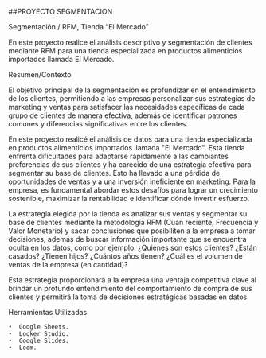 ##PROYECTO SEGMENTACION

Segmentación / RFM, Tienda “El Mercado”

En este proyecto realice el  análisis descriptivo y segmentación de clientes mediante RFM para una tienda especializada en productos alimenticios importados llamada El Mercado. 

Resumen/Contexto

El objetivo principal de la segmentación es profundizar en el entendimiento de los clientes, permitiendo a las empresas personalizar sus estrategias de marketing y ventas para satisfacer las necesidades específicas de cada grupo de clientes de manera efectiva, además de identificar patrones comunes y diferencias significativas entre los clientes. 

En este proyecto realicé el análisis de datos para una tienda especializada en productos alimenticios importados llamada "El Mercado". Esta tienda enfrenta dificultades para adaptarse rápidamente a las cambiantes preferencias de sus clientes y ha carecido de una estrategia efectiva para segmentar su base de clientes. Esto ha llevado a una pérdida de oportunidades de ventas y a una inversión ineficiente en marketing. Para la empresa, es fundamental abordar estos desafíos para lograr un crecimiento sostenible, maximizar la rentabilidad e identificar dónde invertir esfuerzo. 

La estrategia elegida por la tienda es analizar sus ventas y segmentar su base de clientes mediante la metodología RFM (Cuán reciente, Frecuencia y Valor Monetario) y sacar conclusiones que posibiliten a la empresa a tomar decisiones, además de buscar información importante que se encuentra oculta en los datos, como por ejemplo: ¿Quiénes son estos clientes? ¿Están casados? ¿Tienen hijos? ¿Cuántos años tienen? ¿Cuál es el volumen de ventas de la empresa (en cantidad)?

 Esta estrategia proporcionará a la empresa una ventaja competitiva clave al brindar un profundo entendimiento del comportamiento de compra de sus clientes y permitirá la toma de decisiones estratégicas basadas en datos.

Herramientas Utilizadas

    •  Google Sheets.
    •  Looker Studio.
    •  Google Slides.
    •  Loom.
